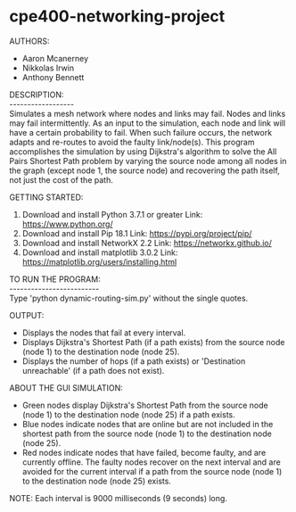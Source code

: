 # cpe400-networking-project

AUTHORS:
* Aaron Mcanerney
* Nikkolas Irwin
* Anthony Bennett

DESCRIPTION: <br />
------------------ <br />
Simulates a mesh network where nodes and links may fail. Nodes and links may fail intermittently. As an input to the simulation, each node and link will have a certain probability to fail. When such failure occurs, the network adapts and re-routes to avoid the faulty link/node(s). This program accomplishes the simulation by using Dijkstra's algorithm to solve the All Pairs Shortest Path problem by varying the source node among all nodes in the graph (except node 1, the source node) and recovering the path itself, not just the cost of the path.

GETTING STARTED: <br />
1. Download and install Python 3.7.1 or greater
	Link: https://www.python.org/
2. Download and install Pip 18.1
	Link: https://pypi.org/project/pip/
3. Download and install NetworkX 2.2
	Link: https://networkx.github.io/
4. Download and install matplotlib 3.0.2
	Link: https://matplotlib.org/users/installing.html

TO RUN THE PROGRAM: <br />
------------------------- <br />
Type 'python dynamic-routing-sim.py' without the single quotes.

OUTPUT:
* Displays the nodes that fail at every interval.
* Displays Dijkstra's Shortest Path (if a path exists) from the source node (node 1) to the destination node (node 25).
* Displays the number of hops (if a path exists) or 'Destination unreachable' (if a path does not exist).

ABOUT THE GUI SIMULATION:
* Green nodes display Dijkstra's Shortest Path from the source node (node 1) to the destination node (node 25) if a path exists.
* Blue nodes indicate nodes that are online but are not included in the shortest path from the source node (node 1) to the destination node (node 25).
* Red nodes indicate nodes that have failed, become faulty, and are currently offline. The faulty nodes recover on the next interval and are avoided for the current interval if a path from the source node (node 1) to the destination node (node 25) exists.

NOTE: Each interval is 9000 milliseconds (9 seconds) long.